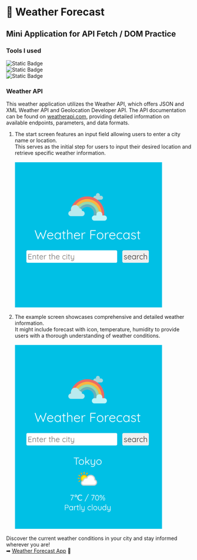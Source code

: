 # 🌈 Weather Forecast 
## Mini Application for API Fetch / DOM Practice


### Tools I used
![Static Badge](https://img.shields.io/badge/HTML5-e0ffff?style=for-the-badge&logo=HTML5)  
![Static Badge](https://img.shields.io/badge/CSS3-e0ffff?style=for-the-badge&logo=CSS3)  
![Static Badge](https://img.shields.io/badge/JavaScript-e0ffff?style=for-the-badge&logo=JavaScript) 

### Weather API  
This weather application utilizes the Weather API, which offers JSON and XML Weather API and Geolocation Developer API.   The API documentation can be found on [weatherapi.com](https://www.weatherapi.com/), providing detailed information on available endpoints, parameters, and data formats.

1. The start screen features an input field allowing users to enter a city name or location.  
This serves as the initial step for users to input their desired location and retrieve specific weather information.   
<br /><img src="./img/readme_image1.png" alt="Weather app start screen" width="400">

2. The example screen showcases comprehensive and detailed weather information.  
It might include forecast with icon, temperature, humidity to provide users with a thorough understanding of weather conditions.   
<br /><img src="./img/readme_image2.png" alt="Weather app example screen" width="400">

Discover the current weather conditions in your city and stay informed wherever you are!  
➡ [Weather Forecast App](https://yukosuga.github.io/weather-forecast/) 🌈